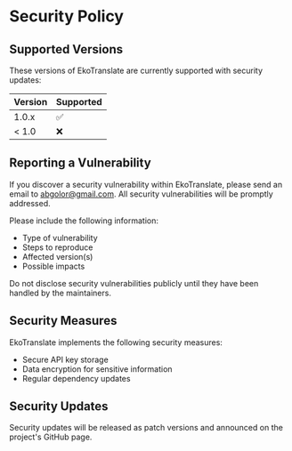 # Security Policy

## Supported Versions

These versions of EkoTranslate are currently supported with security updates:

| Version | Supported          |
| ------- | ------------------ |
| 1.0.x   | :white_check_mark: |
| < 1.0   | :x:                |

## Reporting a Vulnerability

If you discover a security vulnerability within EkoTranslate, please send an email to [abgolor@gmail.com](mailto:abgolor@gmail.com). All security vulnerabilities will be promptly addressed.

Please include the following information:
- Type of vulnerability
- Steps to reproduce
- Affected version(s)
- Possible impacts

Do not disclose security vulnerabilities publicly until they have been handled by the maintainers.

## Security Measures

EkoTranslate implements the following security measures:
- Secure API key storage
- Data encryption for sensitive information
- Regular dependency updates

## Security Updates

Security updates will be released as patch versions and announced on the project's GitHub page.